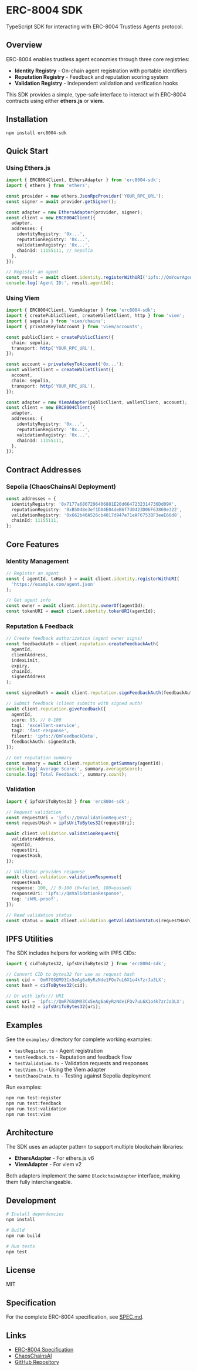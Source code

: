 # ERC-8004 SDK

TypeScript SDK for interacting with ERC-8004 Trustless Agents protocol.

## Overview

ERC-8004 enables trustless agent economies through three core registries:

- **Identity Registry** - On-chain agent registration with portable identifiers
- **Reputation Registry** - Feedback and reputation scoring system
- **Validation Registry** - Independent validation and verification hooks

This SDK provides a simple, type-safe interface to interact with ERC-8004 contracts using either **ethers.js** or **viem**.

## Installation

```bash
npm install erc8004-sdk
```

## Quick Start

### Using Ethers.js

```typescript
import { ERC8004Client, EthersAdapter } from 'erc8004-sdk';
import { ethers } from 'ethers';

const provider = new ethers.JsonRpcProvider('YOUR_RPC_URL');
const signer = await provider.getSigner();

const adapter = new EthersAdapter(provider, signer);
const client = new ERC8004Client({
  adapter,
  addresses: {
    identityRegistry: '0x...',
    reputationRegistry: '0x...',
    validationRegistry: '0x...',
    chainId: 11155111, // Sepolia
  },
});

// Register an agent
const result = await client.identity.registerWithURI('ipfs://QmYourAgentData');
console.log('Agent ID:', result.agentId);
```

### Using Viem

```typescript
import { ERC8004Client, ViemAdapter } from 'erc8004-sdk';
import { createPublicClient, createWalletClient, http } from 'viem';
import { sepolia } from 'viem/chains';
import { privateKeyToAccount } from 'viem/accounts';

const publicClient = createPublicClient({
  chain: sepolia,
  transport: http('YOUR_RPC_URL'),
});

const account = privateKeyToAccount('0x...');
const walletClient = createWalletClient({
  account,
  chain: sepolia,
  transport: http('YOUR_RPC_URL'),
});

const adapter = new ViemAdapter(publicClient, walletClient, account);
const client = new ERC8004Client({
  adapter,
  addresses: {
    identityRegistry: '0x...',
    reputationRegistry: '0x...',
    validationRegistry: '0x...',
    chainId: 11155111,
  },
});
```

## Contract Addresses

### Sepolia (ChaosChainsAI Deployment)

```typescript
const addresses = {
  identityRegistry: '0x7177a6867296406881E20d6647232314736Dd09A',
  reputationRegistry: '0xB5048e3ef1DA4E04deB6f7d0423D06F63869e322',
  validationRegistry: '0x662b40A526cb4017d947e71eAF6753BF3eeE66d8',
  chainId: 11155111,
};
```

## Core Features

### Identity Management

```typescript
// Register an agent
const { agentId, txHash } = await client.identity.registerWithURI(
  'https://example.com/agent.json'
);

// Get agent info
const owner = await client.identity.ownerOf(agentId);
const tokenURI = await client.identity.tokenURI(agentId);
```

### Reputation & Feedback

```typescript
// Create feedback authorization (agent owner signs)
const feedbackAuth = client.reputation.createFeedbackAuth(
  agentId,
  clientAddress,
  indexLimit,
  expiry,
  chainId,
  signerAddress
);

const signedAuth = await client.reputation.signFeedbackAuth(feedbackAuth);

// Submit feedback (client submits with signed auth)
await client.reputation.giveFeedback({
  agentId,
  score: 95, // 0-100
  tag1: 'excellent-service',
  tag2: 'fast-response',
  fileuri: 'ipfs://QmFeedbackData',
  feedbackAuth: signedAuth,
});

// Get reputation summary
const summary = await client.reputation.getSummary(agentId);
console.log('Average Score:', summary.averageScore);
console.log('Total Feedback:', summary.count);
```

### Validation

```typescript
import { ipfsUriToBytes32 } from 'erc8004-sdk';

// Request validation
const requestUri = 'ipfs://QmValidationRequest';
const requestHash = ipfsUriToBytes32(requestUri);

await client.validation.validationRequest({
  validatorAddress,
  agentId,
  requestUri,
  requestHash,
});

// Validator provides response
await client.validation.validationResponse({
  requestHash,
  response: 100, // 0-100 (0=failed, 100=passed)
  responseUri: 'ipfs://QmValidationResponse',
  tag: 'zkML-proof',
});

// Read validation status
const status = await client.validation.getValidationStatus(requestHash);
```

## IPFS Utilities

The SDK includes helpers for working with IPFS CIDs:

```typescript
import { cidToBytes32, ipfsUriToBytes32 } from 'erc8004-sdk';

// Convert CID to bytes32 for use as request hash
const cid = 'QmR7GSQM93Cx5eAg6a6yRzNde1FQv7uL6X1o4k7zrJa3LX';
const hash = cidToBytes32(cid);

// Or with ipfs:// URI
const uri = 'ipfs://QmR7GSQM93Cx5eAg6a6yRzNde1FQv7uL6X1o4k7zrJa3LX';
const hash2 = ipfsUriToBytes32(uri);
```

## Examples

See the `examples/` directory for complete working examples:

- `testRegister.ts` - Agent registration
- `testFeedback.ts` - Reputation and feedback flow
- `testValidation.ts` - Validation requests and responses
- `testViem.ts` - Using the Viem adapter
- `testChaosChain.ts` - Testing against Sepolia deployment

Run examples:

```bash
npm run test:register
npm run test:feedback
npm run test:validation
npm run test:viem
```

## Architecture

The SDK uses an adapter pattern to support multiple blockchain libraries:

- **EthersAdapter** - For ethers.js v6
- **ViemAdapter** - For viem v2

Both adapters implement the same `BlockchainAdapter` interface, making them fully interchangeable.

## Development

```bash
# Install dependencies
npm install

# Build
npm run build

# Run tests
npm test
```

## License

MIT

## Specification

For the complete ERC-8004 specification, see [SPEC.md](./SPEC.md).

## Links

- [ERC-8004 Specification](./SPEC.md)
- [ChaosChainsAI](https://chaoschain.ai)
- [GitHub Repository](https://github.com/tetratorus/sdk)
